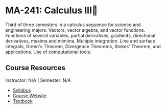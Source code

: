 # MA-241: Calculus III🧮
Third of three semesters in a calculus sequence for science and engineering majors. Vectors, vector algebra, and vector functions. Functions of several variables, partial derivatives, gradients, directional derivatives, maxima and mimima. Multiple integration. Line and surface integrals, Green's Theorem, Divergence Theorems, Stokes' Theorem, and applications. Use of computational tools.

## Course Resources
Instructor: N/A | Semester: N/A
* [Syllabus]()
* [Course Website](https://kurtz.wordpress.ncsu.edu/teaching/ma-242/)
* [Textbook](https://www.stewartcalculus.com/_update/20/home.html)
